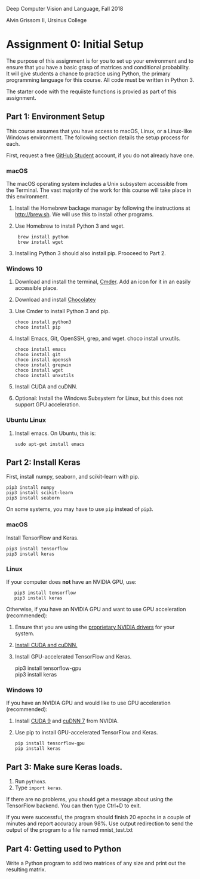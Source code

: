 Deep Computer Vision and Language, Fall 2018

Alvin Grissom II, Ursinus College


# Assignment 0: Initial Setup

The purpose of this assignment is for you to set up your environment and to ensure that you have a basic grasp of matrices and conditional probability.  It will give students a chance to practice using Python, the primary programming language for this course.  All code must be written in Python 3.  

The starter code with the requiiste functions is provied as part of this assignment.

## Part 1: Environment Setup

This course assumes that you have access to macOS, Linux, or a Linux-like Windows environment.  The following section details the setup process for each.

First, request a free [GitHub Student](https://education.github.com/pack) account, if you do not already have one.

### macOS

The macOS operating system includes a Unix subsystem accessible from the Terminal.  The vast majority of the work for this course will take place in this environment.

1. Install the Homebrew backage manager by following the instructions at http://brew.sh.  We will use this to install other programs.
2. Use Homebrew to install Python 3 and wget.

        brew install python
        brew install wget

3. Installing Python 3 should also install pip.  Prooceed to Part 2.


### Windows 10

1.  Download and install the terminal, [Cmder](http://cmder.net).  Add an icon for it in an easily accessible place.
2.  Download and install [Chocolatey](https://chocolatey.org)
3.  Use Cmder to install Python 3 and pip.

        choco install python3
        choco install pip
        
4.  Install Emacs, Git, OpenSSH, grep, and wget.
    choco install unxutils.
    
        choco install emacs
        choco install git
        choco install openssh
        choco install grepwin
        choco install wget
        choco install unxutils
        
5.  Install CUDA and cuDNN.    

6.  Optional: Install the Windows Subsystem for Linux, but this does not support GPU acceleration. 

### Ubuntu Linux

1.  Install emacs.  On Ubuntu, this is:

        sudo apt-get install emacs


## Part 2: Install Keras
First, install numpy, seaborn, and scikit-learn with pip.

    pip3 install numpy
    pip3 install scikit-learn
    pip3 install seaborn

On some systems, you may have to use `pip` instead of `pip3`.
### macOS

Install TensorFlow and Keras.
    
    pip3 install tensorflow
    pip3 install keras
    
### Linux
If your computer does **not** have an NVIDIA GPU, use:

       pip3 install tensorflow
       pip3 install keras
  
   Otherwise, if you have an NVIDIA GPU and want to use GPU acceleration (recommended):
   1.  Ensure that you are using the [proprietary NVIDIA drivers](https://www.nvidia.com/object/unix.html) for your system.
   2. [Install CUDA and cuDNN.](https://yangcha.github.io/CUDA90/)
   3.  Install GPU-accelerated TensorFlow and Keras.

       pip3 install tensorflow-gpu     
       pip3 install keras


### Windows 10
If you have an NVIDIA GPU and would like to use GPU acceleration (recommended):

1.  Install [CUDA 9](https://developer.nvidia.com/cuda-downloads) and [cuDNN 7](https://docs.nvidia.com/deeplearning/sdk/cudnn-install/index.html#installwindows) from NVIDIA.

2.  Use pip to install GPU-accelerated TensorFlow and Keras.

        pip install tensorflow-gpu
        pip install keras

## Part 3: Make sure Keras loads.


1. Run `python3`.
2. Type `import keras`.
   
If there are no problems, you should get a message about using the TensorFlow backend.  You can then type Ctrl+D to exit.

If you were successful, the program should finish 20 epochs in a couple of minutes and report accuracy aroun 98%.  Use output redirection to send the output of the program to a file named mnist_test.txt

## Part 4: Getting used to Python

Write a Python program to add two matrices of any size and print out the resulting matrix.




